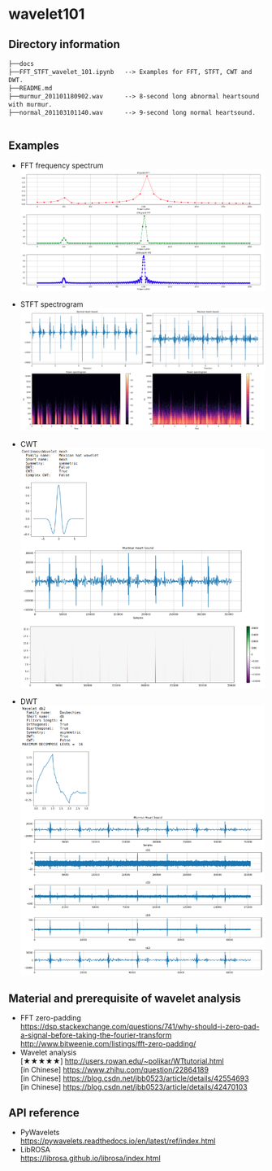 # wavelet101

## Directory information

```
├──docs
├──FFT_STFT_wavelet_101.ipynb   --> Examples for FFT, STFT, CWT and DWT.
├──README.md
├──murmur_201101180902.wav      --> 8-second long abnormal heartsound with murmur.
├──normal_201103101140.wav      --> 9-second long normal heartsound.
  
```
## Examples
* FFT frequency spectrum
<br/>![fft](docs/fft.png) </br>

* STFT spectrogram
<br/>![stft](docs/stft.png) </br>

* CWT
<br/>![cwt](docs/cwt_mexh.png) </br>

* DWT
<br/>![dwt](docs/dwt_db2.png) </br>

## Material and prerequisite of wavelet analysis
* FFT zero-padding
<br/>https://dsp.stackexchange.com/questions/741/why-should-i-zero-pad-a-signal-before-taking-the-fourier-transform
<br/>http://www.bitweenie.com/listings/fft-zero-padding/
* Wavelet analysis
<br/>[★★★★★] http://users.rowan.edu/~polikar/WTtutorial.html
<br/>[in Chinese] https://www.zhihu.com/question/22864189
<br/>[in Chinese] https://blog.csdn.net/jbb0523/article/details/42554693
<br/>[in Chinese] https://blog.csdn.net/jbb0523/article/details/42470103

## API reference
* PyWavelets 
<br/>https://pywavelets.readthedocs.io/en/latest/ref/index.html
* LibROSA
<br/>https://librosa.github.io/librosa/index.html
